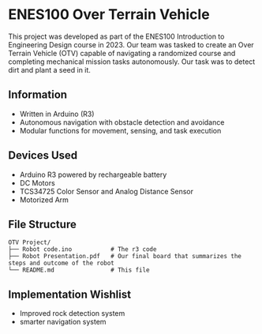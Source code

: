 # ENES100 Over Terrain Vehicle
This project was developed as part of the ENES100 Introduction to Engineering Design course in 2023. Our team was tasked to create an Over Terrain Vehicle (OTV) capable of navigating a randomized course and completing mechanical mission tasks autonomously. Our task was to detect dirt and plant a seed in it.


## Information
  - Written in Arduino (R3)
  - Autonomous navigation with obstacle detection and avoidance
  - Modular functions for movement, sensing, and task execution


## Devices Used
- Arduino R3 powered by rechargeable battery
- DC Motors
- TCS34725 Color Sensor and Analog Distance Sensor
- Motorized Arm


## File Structure
```
OTV Project/
├── Robot code.ino           # The r3 code
├── Robot Presentation.pdf   # Our final board that summarizes the steps and outcome of the robot
└── README.md                # This file
```


## Implementation Wishlist
  - Improved rock detection system
  - smarter navigation system

